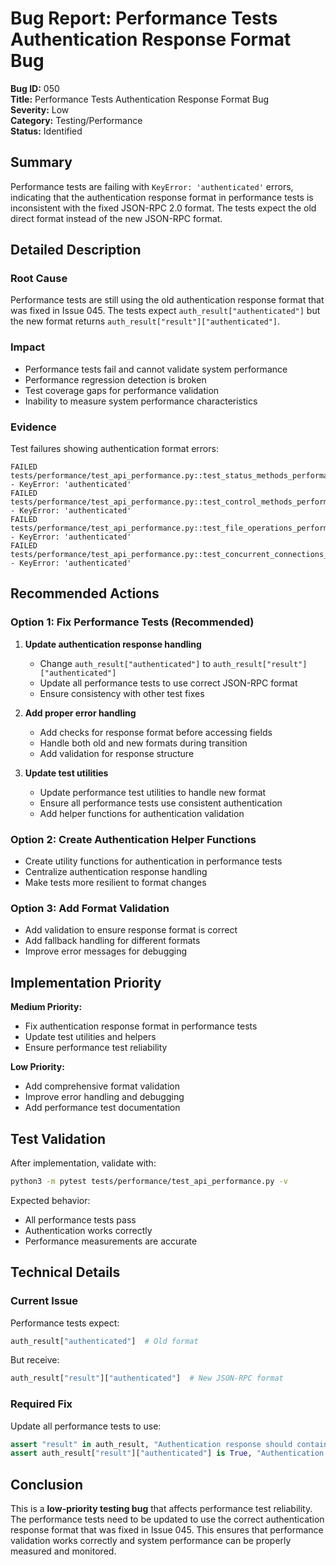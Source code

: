 # Bug Report: Performance Tests Authentication Response Format Bug

**Bug ID:** 050  
**Title:** Performance Tests Authentication Response Format Bug  
**Severity:** Low  
**Category:** Testing/Performance  
**Status:** Identified  

## Summary

Performance tests are failing with `KeyError: 'authenticated'` errors, indicating that the authentication response format in performance tests is inconsistent with the fixed JSON-RPC 2.0 format. The tests expect the old direct format instead of the new JSON-RPC format.

## Detailed Description

### Root Cause
Performance tests are still using the old authentication response format that was fixed in Issue 045. The tests expect `auth_result["authenticated"]` but the new format returns `auth_result["result"]["authenticated"]`.

### Impact
- Performance tests fail and cannot validate system performance
- Performance regression detection is broken
- Test coverage gaps for performance validation
- Inability to measure system performance characteristics

### Evidence
Test failures showing authentication format errors:
```
FAILED tests/performance/test_api_performance.py::test_status_methods_performance - KeyError: 'authenticated'
FAILED tests/performance/test_api_performance.py::test_control_methods_performance - KeyError: 'authenticated'
FAILED tests/performance/test_api_performance.py::test_file_operations_performance - KeyError: 'authenticated'
FAILED tests/performance/test_api_performance.py::test_concurrent_connections_performance - KeyError: 'authenticated'
```

## Recommended Actions

### Option 1: Fix Performance Tests (Recommended)
1. **Update authentication response handling**
   - Change `auth_result["authenticated"]` to `auth_result["result"]["authenticated"]`
   - Update all performance tests to use correct JSON-RPC format
   - Ensure consistency with other test fixes

2. **Add proper error handling**
   - Add checks for response format before accessing fields
   - Handle both old and new formats during transition
   - Add validation for response structure

3. **Update test utilities**
   - Update performance test utilities to handle new format
   - Ensure all performance tests use consistent authentication
   - Add helper functions for authentication validation

### Option 2: Create Authentication Helper Functions
- Create utility functions for authentication in performance tests
- Centralize authentication response handling
- Make tests more resilient to format changes

### Option 3: Add Format Validation
- Add validation to ensure response format is correct
- Add fallback handling for different formats
- Improve error messages for debugging

## Implementation Priority

**Medium Priority:**
- Fix authentication response format in performance tests
- Update test utilities and helpers
- Ensure performance test reliability

**Low Priority:**
- Add comprehensive format validation
- Improve error handling and debugging
- Add performance test documentation

## Test Validation

After implementation, validate with:
```bash
python3 -m pytest tests/performance/test_api_performance.py -v
```

Expected behavior:
- All performance tests pass
- Authentication works correctly
- Performance measurements are accurate

## Technical Details

### Current Issue
Performance tests expect:
```python
auth_result["authenticated"]  # Old format
```

But receive:
```python
auth_result["result"]["authenticated"]  # New JSON-RPC format
```

### Required Fix
Update all performance tests to use:
```python
assert "result" in auth_result, "Authentication response should contain 'result' field"
assert auth_result["result"]["authenticated"] is True, "Authentication failed"
```

## Conclusion

This is a **low-priority testing bug** that affects performance test reliability. The performance tests need to be updated to use the correct authentication response format that was fixed in Issue 045. This ensures that performance validation works correctly and system performance can be properly measured and monitored.
